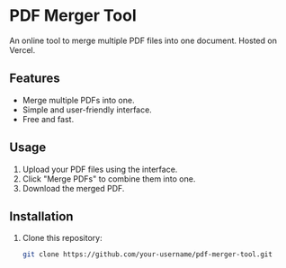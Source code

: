 # PDF Merger Tool

An online tool to merge multiple PDF files into one document. Hosted on Vercel.

## Features
- Merge multiple PDFs into one.
- Simple and user-friendly interface.
- Free and fast.

## Usage
1. Upload your PDF files using the interface.
2. Click "Merge PDFs" to combine them into one.
3. Download the merged PDF.

## Installation
1. Clone this repository:
   ```bash
   git clone https://github.com/your-username/pdf-merger-tool.git
